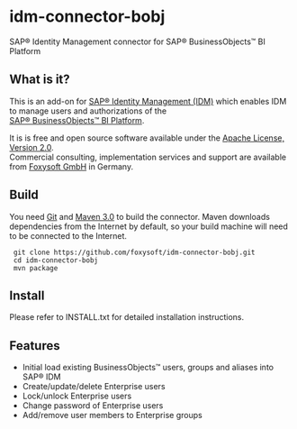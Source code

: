 # idm-connector-bobj
SAP&reg; Identity Management connector for SAP&reg; BusinessObjects&trade; BI Platform
## What is it?
This is an add-on for [SAP&reg; Identity Management (IDM)](http://go.sap.com/product/technology-platform/identity-management.html) which enables IDM to manage users and authorizations of the  
[SAP&reg; BusinessObjects&trade; BI Platform](http://go.sap.com/germany/product/analytics/bi-platform.html).

It is is free and open source software available under the [Apache License, Version 2.0](https://www.apache.org/licenses/LICENSE-2.0.txt).  
Commercial consulting, implementation services and support are available from [Foxysoft GmbH](http://foxysoft.de) in Germany.
## Build
You need [Git](https://git-scm.com/) and [Maven 3.0](https://maven.apache.org/) to build the connector. Maven downloads dependencies
from the Internet by default, so your build machine will need to be connected to the Internet.


     git clone https://github.com/foxysoft/idm-connector-bobj.git
     cd idm-connector-bobj
     mvn package
## Install
Please refer to INSTALL.txt for detailed installation instructions.
## Features
* Initial load existing BusinessObjects&trade; users, groups and aliases into SAP&reg; IDM
* Create/update/delete Enterprise users
* Lock/unlock Enterprise users
* Change password of Enterprise users
* Add/remove user members to Enterprise groups
